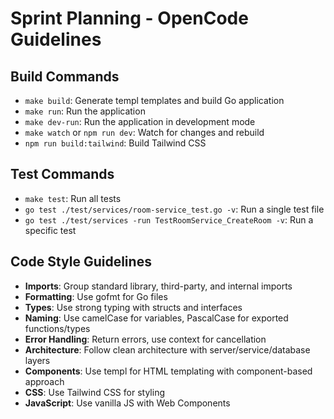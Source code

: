 # Sprint Planning - OpenCode Guidelines

## Build Commands
- `make build`: Generate templ templates and build Go application
- `make run`: Run the application
- `make dev-run`: Run the application in development mode
- `make watch` or `npm run dev`: Watch for changes and rebuild
- `npm run build:tailwind`: Build Tailwind CSS

## Test Commands
- `make test`: Run all tests
- `go test ./test/services/room-service_test.go -v`: Run a single test file
- `go test ./test/services -run TestRoomService_CreateRoom -v`: Run a specific test

## Code Style Guidelines
- **Imports**: Group standard library, third-party, and internal imports
- **Formatting**: Use gofmt for Go files
- **Types**: Use strong typing with structs and interfaces
- **Naming**: Use camelCase for variables, PascalCase for exported functions/types
- **Error Handling**: Return errors, use context for cancellation
- **Architecture**: Follow clean architecture with server/service/database layers
- **Components**: Use templ for HTML templating with component-based approach
- **CSS**: Use Tailwind CSS for styling
- **JavaScript**: Use vanilla JS with Web Components